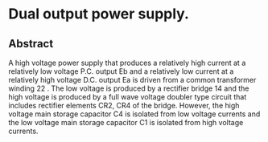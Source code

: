 # Dual output power supply.

## Abstract
A high voltage power supply that produces a relatively high current at a relatively low voltage P.C. output Eb and a relatively low current at a relatively high voltage D.C. output Ea is driven from a common transformer winding 22 . The low voltage is produced by a rectifier bridge 14 and the high voltage is produced by a full wave voltage doubler type circuit that includes rectifier elements CR2, CR4 of the bridge. However, the high voltage main storage capacitor C4 is isolated from low voltage currents and the low voltage main storage capacitor C1 is isolated from high voltage currents.